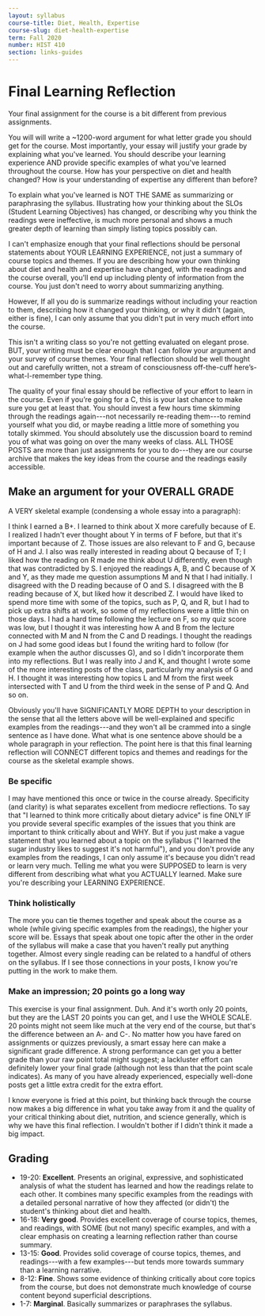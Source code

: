 ```yaml
---
layout: syllabus
course-title: Diet, Health, Expertise
course-slug: diet-health-expertise
term: Fall 2020
number: HIST 410
section: links-guides
---
```


# Final Learning Reflection
Your final assignment for the course is a bit different from previous assignments.

You will will write a ~1200-word argument for what letter grade you should get for the course. Most importantly, your essay will justify your grade by explaining what you've learned. You should describe your learning experience AND provide specific examples of what you've learned throughout the course. How has your perspective on diet and health changed? How is your understanding of expertise any different than before?

To explain what you've learned is NOT THE SAME as summarizing or paraphrasing the syllabus. Illustrating how your thinking about the SLOs (Student Learning Objectives) has changed, or describing why you think the readings were ineffective, is much more personal and shows a much greater depth of learning than simply listing topics possibly can.

I can't emphasize enough that your final reflections should be personal statements about YOUR LEARNING EXPERIENCE, not just a summary of course topics and themes. If you are describing how your own thinking about diet and health and expertise have changed, with the readings and the course overall, you'll end up including plenty of information from the course. You just don't need to worry about summarizing anything.

However, If all you do is summarize readings without including your reaction to them, describing how it changed your thinking, or why it didn't (again, either is fine), I can only assume that you didn't put in very much effort into the course.

This isn't a writing class so you're not getting evaluated on elegant prose. BUT, your writing must be clear enough that I can follow your argument and your survey of course themes. Your final reflection should be well thought out and carefully written, not a stream of consciousness off-the-cuff here’s-what-I-remember type thing.

The quality of your final essay should be reflective of your effort to learn in the course. Even if you’re going for a C, this is your last chance to make sure you get at least that. You should invest a few hours time skimming through the readings again---not necessarily re-reading them---to remind yourself what you did, or maybe reading a little more of something you totally skimmed. You should absolutely use the discussion board to remind you of what was going on over the many weeks of class. ALL THOSE POSTS are more than just assignments for you to do---they are our course archive that makes the key ideas from the course and the readings easily accessible.


## Make an argument for your OVERALL GRADE
A VERY skeletal example (condensing a whole essay into a paragraph):

I think I earned a B+. I learned to think about X more carefully because of E. I realized I hadn't ever thought about Y in terms of F before, but that it's important because of Z. Those issues are also relevant to F and G, because of H and J. I also was really interested in reading about Q because of T; I liked how the reading on R made me think about U differently, even though that was contradicted by S. I enjoyed the readings A, B, and C because of X and Y, as they made me question assumptions M and N that I had initially. I disagreed with the D reading because of O and S. I disagreed with the B reading because of X, but liked how it described Z. I would have liked to spend more time with some of the topics, such as P, Q, and R, but I had to pick up extra shifts at work, so some of my reflections were a little thin on those days. I had a hard time following the lecture on F, so my quiz score was low, but I thought it was interesting how A and B from the lecture connected with M and N from the C and D readings. I thought the readings on J had some good ideas but I found the writing hard to follow (for example when the author discusses G), and so I didn't incorporate them into my reflections. But I was really into J and K, and thought I wrote some of the more interesting posts of the class, particularly my analysis of G and H. I thought it was interesting how topics L and M from the first week intersected with T and U from the third week in the sense of P and Q. And so on.

Obviously you'll have SIGNIFICANTLY MORE DEPTH to your description in the sense that all the letters above will be well-explained and specific examples from the readings---and they won't all be crammed into a single sentence as I have done. What what is one sentence above should be a whole paragraph in your reflection. The point here is that this final learning reflection will CONNECT different topics and themes and readings for the course as the skeletal example shows.


### Be specific
I may have mentioned this once or twice in the course already. Specificity (and clarity) is what separates excellent from mediocre reflections. To say that "I learned to think more critically about dietary advice" is fine ONLY IF you provide several specific examples of the issues that you think are important to think critically about and WHY. But if you just make a vague statement that you learned about a topic on the syllabus ("I learned the sugar industry likes to suggest it's not harmful"), and you don't provide any examples from the readings, I can only assume it's because you didn't read or learn very much. Telling me what you were SUPPOSED to learn is very different from describing what what you ACTUALLY learned. Make sure you're describing your LEARNING EXPERIENCE.


### Think holistically
The more you can tie themes together and speak about the course as a whole (while giving specific examples from the readings), the higher your score will be. Essays that speak about one topic after the other in the order of the syllabus will make a case that you haven't really put anything together. Almost every single reading can be related to a handful of others on the syllabus. If I see those connections in your posts, I know you're putting in the work to make them.


### Make an impression; 20 points go a long way
This exercise is your final assignment. Duh. And it's worth only 20 points, but they are the LAST 20 points you can get, and I use the WHOLE SCALE. 20 points might not seem like much at the very end of the course, but that's the difference between an A- and C-. No matter how you have fared on assignments or quizzes previously, a smart essay here can make a significant grade difference. A strong performance can get you a better grade than your raw point total might suggest; a lackluster effort can definitely lower your final grade (although not less than that the point scale indicates). As many of you have already experienced, especially well-done posts get a little extra credit for the extra effort.

I know everyone is fried at this point, but thinking back through the course now makes a big difference in what you take away from it and the quality of your critical thinking about diet, nutrition, and science generally, which is why we have this final reflection. I wouldn't bother if I didn't think it made a big impact.


## Grading
- 19-20: **Excellent**. Presents an original, expressive, and sophisticated analysis of what the student has learned and how the readings relate to each other. It combines many specific examples from the readings with a detailed personal narrative of how they affected (or didn't) the student's thinking about diet and health.
- 16-18: **Very good**. Provides excellent coverage of course topics, themes, and readings, with SOME (but not many) specific examples, and with a clear emphasis on creating a learning reflection rather than course summary.
- 13-15: **Good**. Provides solid coverage of course topics, themes, and readings---with a few examples---but tends more towards summary than a learning narrative.
- 8-12: **Fine**. Shows some evidence of thinking critically about core topics from the course, but does not demonstrate much knowledge of course content beyond superficial descriptions.
- 1-7: **Marginal**. Basically summarizes or paraphrases the syllabus.
